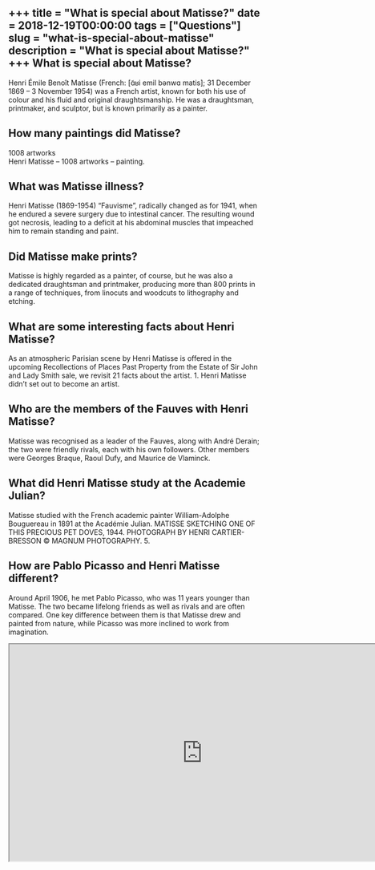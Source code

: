 +++
title = "What is special about Matisse?"
date = 2018-12-19T00:00:00
tags = ["Questions"]
slug = "what-is-special-about-matisse"
description = "What is special about Matisse?"
+++
What is special about Matisse?
------------------------------

Henri Émile Benoît Matisse (French: \[ɑ̃ʁi emil bənwɑ matis\]; 31 December 1869 – 3 November 1954) was a French artist, known for both his use of colour and his fluid and original draughtsmanship. He was a draughtsman, printmaker, and sculptor, but is known primarily as a painter.

How many paintings did Matisse?
-------------------------------

1008 artworks  
Henri Matisse – 1008 artworks – painting.

What was Matisse illness?
-------------------------

Henri Matisse (1869-1954) “Fauvisme”, radically changed as for 1941, when he endured a severe surgery due to intestinal cancer. The resulting wound got necrosis, leading to a deficit at his abdominal muscles that impeached him to remain standing and paint.

Did Matisse make prints?
------------------------

Matisse is highly regarded as a painter, of course, but he was also a dedicated draughtsman and printmaker, producing more than 800 prints in a range of techniques, from linocuts and woodcuts to lithography and etching.

What are some interesting facts about Henri Matisse?
----------------------------------------------------

As an atmospheric Parisian scene by Henri Matisse is offered in the upcoming Recollections of Places Past Property from the Estate of Sir John and Lady Smith sale, we revisit 21 facts about the artist. 1. Henri Matisse didn’t set out to become an artist.

Who are the members of the Fauves with Henri Matisse?
-----------------------------------------------------

Matisse was recognised as a leader of the Fauves, along with André Derain; the two were friendly rivals, each with his own followers. Other members were Georges Braque, Raoul Dufy, and Maurice de Vlaminck.

What did Henri Matisse study at the Academie Julian?
----------------------------------------------------

Matisse studied with the French academic painter William-Adolphe Bouguereau in 1891 at the Académie Julian. MATISSE SKETCHING ONE OF THIS PRECIOUS PET DOVES, 1944. PHOTOGRAPH BY HENRI CARTIER-BRESSON © MAGNUM PHOTOGRAPHY. 5.

How are Pablo Picasso and Henri Matisse different?
--------------------------------------------------

Around April 1906, he met Pablo Picasso, who was 11 years younger than Matisse. The two became lifelong friends as well as rivals and are often compared. One key difference between them is that Matisse drew and painted from nature, while Picasso was more inclined to work from imagination.

<iframe allow="accelerometer; autoplay; clipboard-write; encrypted-media; gyroscope; picture-in-picture" allowfullscreen="" class="__youtube_prefs__  epyt-is-override  no-lazyload" data-no-lazy="1" data-origheight="433" data-origwidth="770" data-skipgform_ajax_framebjll="" height="433" id="_ytid_87896" loading="lazy" src="https://www.youtube.com/embed/KdkQl9od4xQ?enablejsapi=1&autoplay=0&cc_load_policy=0&cc_lang_pref=&iv_load_policy=1&loop=0&modestbranding=0&rel=1&fs=1&playsinline=0&autohide=2&theme=dark&color=red&controls=1&" title="YouTube player" width="770"></iframe>